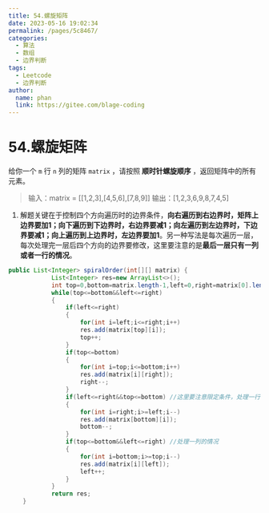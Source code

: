```yaml
---
title: 54.螺旋矩阵
date: 2023-05-16 19:02:34
permalink: /pages/5c8467/
categories:
  - 算法
  - 数组
  - 边界判断
tags:
  - Leetcode
  - 边界判断
author: 
  name: phan
  link: https://gitee.com/blage-coding
---
```

# 54.螺旋矩阵

给你一个 `m` 行 `n` 列的矩阵 `matrix` ，请按照 **顺时针螺旋顺序** ，返回矩阵中的所有元素。

> 输入：matrix = [[1,2,3],[4,5,6],[7,8,9]]
> 输出：[1,2,3,6,9,8,7,4,5]

1. 解题关键在于控制四个方向遍历时的边界条件，**向右遍历到右边界时，矩阵上边界要加1；向下遍历到下边界时，右边界要减1；向左遍历到左边界时，下边界要减1；向上遍历到上边界时，左边界要加1**。另一种写法是每次遍历一层，每次处理完一层后四个方向的边界要修改，这里要注意的是**最后一层只有一列或者一行的情况**。

~~~java
public List<Integer> spiralOrder(int[][] matrix) {
            List<Integer> res=new ArrayList<>();
            int top=0,bottom=matrix.length-1,left=0,right=matrix[0].length-1;
            while(top<=bottom&&left<=right)
            {
                if(left<=right)
                {
                    for(int i=left;i<=right;i++)
                    res.add(matrix[top][i]);
                    top++;
                }
                if(top<=bottom)
                {
                    for(int i=top;i<=bottom;i++)
                    res.add(matrix[i][right]);
                    right--;
                }
                if(left<=right&&top<=bottom) //这里要注意限定条件，处理一行的情况
                {
                    for(int i=right;i>=left;i--)
                    res.add(matrix[bottom][i]);
                    bottom--;
                }
                if(top<=bottom&&left<=right) //处理一列的情况
                {
                    for(int i=bottom;i>=top;i--)
                    res.add(matrix[i][left]);
                    left++;
                }
            }
            return res;
    }
~~~
